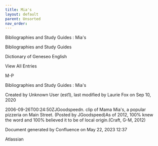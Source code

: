 ```yaml
---
title: Mia's
layout: default
parent: Unsorted
nav_order:
---
```


Bibliographies and Study Guides : Mia's

Bibliographies and Study Guides

Dictionary of Geneseo English

View All Entries

M-P

Bibliographies and Study Guides : Mia's

Created by  Unknown User (est1), last modified by  Laurie Fox on Sep 10, 2020

2006-09-26T00:24:50ZJGoodspeedn. clip of Mama Mia's, a popular pizzeria on Main Street. (Posted by JGoodspeed)As of 2012, 100% knew the word and 100% believed it to be of local origin.(Craft, G-M, 2012)

Document generated by Confluence on May 22, 2023 12:37

Atlassian
